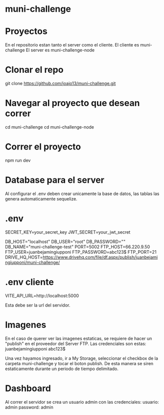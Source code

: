 # muni-challenge

# Proyectos
En el repositorio estan tanto el server como el cliente.
El cliente es muni-challenge
El server es muni-challenge-node

# Clonar el repo
git clone https://github.com/joajo13/muni-challenge.git

# Navegar al proyecto que desean correr
cd muni-challenge
cd muni-challenge-node

# Correr el proyecto
npm run dev

# Database para el server
Al configurar el .env deben crear unicamente la base de datos, las tablas las genera automaticamente sequelize.

# .env
SECRET_KEY=your_secret_key
JWT_SECRET=your_jwt_secret

DB_HOST="localhost"
DB_USER="root"
DB_PASSWORD=""
DB_NAME="muni-challenge-test"
PORT=5002
FTP_HOST=66.220.9.50
FTP_USER=juanbejamingiupponi
FTP_PASSWORD=abc123$
FTP_PORT=21
DRIVE_HQ_HOST=https://www.drivehq.com/file/df.aspx/publish/juanbejamingiupponi/muni-challenge/

# .env cliente
VITE_API_URL=http://localhost:5000

Esta debe ser la url del servidor.

# Imagenes
En el caso de querer ver las imagenes estaticas, se requiere de hacer un "publish" en el proveedor del Server FTP.
Las credenciales son estas:
juanbejamingiupponi
abc123$

Una vez hayamos ingresado, ir a My Storage, seleccionar el checkbox de la carpeta muni-challenge y tocar el boton publish.
De esta manera se siren estaticamente durante un periodo de tiempo delimitado.

# Dashboard
Al correr el servidor se crea un usuario admin con las credenciales:
usuario: admin
password: admin
